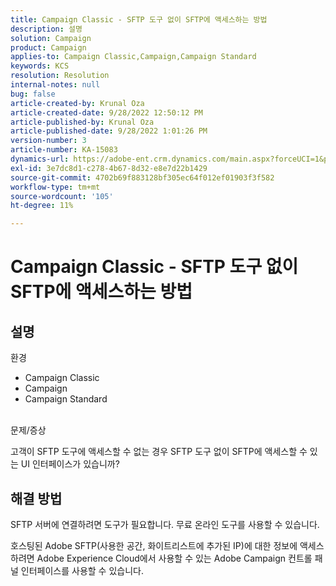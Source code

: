 ```yaml
---
title: Campaign Classic - SFTP 도구 없이 SFTP에 액세스하는 방법
description: 설명
solution: Campaign
product: Campaign
applies-to: Campaign Classic,Campaign,Campaign Standard
keywords: KCS
resolution: Resolution
internal-notes: null
bug: false
article-created-by: Krunal Oza
article-created-date: 9/28/2022 12:50:12 PM
article-published-by: Krunal Oza
article-published-date: 9/28/2022 1:01:26 PM
version-number: 3
article-number: KA-15083
dynamics-url: https://adobe-ent.crm.dynamics.com/main.aspx?forceUCI=1&pagetype=entityrecord&etn=knowledgearticle&id=8537a612-2c3f-ed11-9db1-000d3a5c1bcc
exl-id: 3e7dc8d1-c278-4b67-8d32-e8e7d22b1429
source-git-commit: 4702b69f883128bf305ec64f012ef01903f3f582
workflow-type: tm+mt
source-wordcount: '105'
ht-degree: 11%

---
```


# Campaign Classic - SFTP 도구 없이 SFTP에 액세스하는 방법

## 설명

환경

- Campaign Classic
- Campaign
- Campaign Standard

<br>문제/증상<br>

고객이 SFTP 도구에 액세스할 수 없는 경우 SFTP 도구 없이 SFTP에 액세스할 수 있는 UI 인터페이스가 있습니까?

## 해결 방법

SFTP 서버에 연결하려면 도구가 필요합니다. 무료 온라인 도구를 사용할 수 있습니다.

호스팅된 Adobe SFTP(사용한 공간, 화이트리스트에 추가된 IP)에 대한 정보에 액세스하려면 Adobe Experience Cloud에서 사용할 수 있는 Adobe Campaign 컨트롤 패널 인터페이스를 사용할 수 있습니다.
